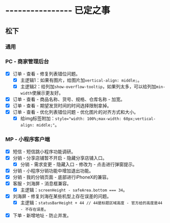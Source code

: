 # ---------------- 已定之事

## 松下
### 通用
### PC - 商家管理后台
* [x] 订单 - 查看 - 修复列表错位问题。
  - [x] 主逻辑1：如果有图片，给图片加`vertical-align: middle;`。
  - [x] 主逻辑2：给列加`show-overflow-tooltip`，如果列太多，可以给列加`min-width`使展示更友好。
* [x] 订单 - 查看 - 商品名称、货号、规格、仓库名称 - 加宽。
* [x] 订单 - 查看 - 期望发货时间的时间选择限制拿掉。
* [x] 订单 - 查看 - 优化列表错位问题 - 优化图片的对齐方式和大小。
  - [x] 给img标签附加：`style="width: 100%;max-width: 60px;vertical-align: middle;"`。
### MP - 小程序客户端
* [x] 短信 - 短信跳小程序功能调研。
* [x] 分销 - 分享店铺暂不开启 - 隐藏分享店铺入口。
  - [x] 分销 - 需求变更 - 隐藏入口 - 修改为 - 点击进行弹窗提示。
* [x] 分销 - 小程序分销功能中增加退出功能。
* [x] 分销 - 我的分销页面 - 底部进行iPhoneX的兼容。
* [x] 客服 - 刘海屏 - 消息框兼容。
  - [x] 主逻辑：`screenHeight - safeArea.bottom === 34`。
* [x] 刘海屏 - 修复刘海在某些机型上存在误差的问题。
  - [x] 主逻辑：`statusBarHeight + 44 // 44是标题区域高度 - 官方给的高度是44 - 不存在误差`。
* [x] 下单 - 新增地址 - 防止并发。
